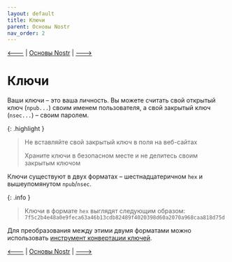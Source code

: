 ```yaml
---
layout: default
title: Ключи
parent: Основы Nostr
nav_order: 2
---
```


[🡐](https://bitcoin21ideas.github.io/nostr-files/docs/basics/what-is-nostr.html) | [Основы Nostr](https://bitcoin21ideas.github.io/nostr-files/docs/basics/basics.html) | [🡒](https://bitcoin21ideas.github.io/nostr-files/docs/basics/keys_management.html)


# Ключи
Ваши ключи – это ваша личность. Вы можете считать свой открытый ключ (`npub...`) своим именем пользователя, а свой закрытый ключ (`nsec...`) – своим паролем.

{: .highlight }
> Не вставляйте свой закрытый ключ в поля на веб-сайтах
> 
> Храните ключи в безопасном месте и не делитесь своим закрытым ключом

Ключи существуют в двух форматах – шестнадцатеричном `hex` и вышеупомянутом `npub`/`nsec`. 

{: .info }
> Ключи в формате `hex` выглядят следующим образом: `7f5c2b4e48a0e9feca63a46b13cdb82489f4020398d60a2070a968caa818d75d`

Для преобразования между этими двумя форматами можно использовать [инструмент конвертации ключей](https://damus.io/key/).

[🡐](https://bitcoin21ideas.github.io/nostr-files/docs/basics/what-is-nostr.html) | [Основы Nostr](https://bitcoin21ideas.github.io/nostr-files/docs/basics/basics.html) | [🡒](https://bitcoin21ideas.github.io/nostr-files/docs/basics/keys_management.html)
